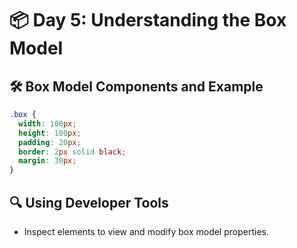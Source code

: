 # 📦 Day 5: Understanding the Box Model

## 🛠️ Box Model Components and Example
```css
.box {
  width: 100px;
  height: 100px;
  padding: 20px;
  border: 2px solid black;
  margin: 30px;
}
```

## 🔍 Using Developer Tools
- Inspect elements to view and modify box model properties.
